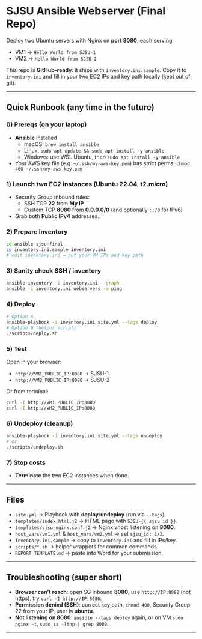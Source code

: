 # SJSU Ansible Webserver (Final Repo)

Deploy two Ubuntu servers with Nginx on **port 8080**, each serving:
- VM1 → `Hello World from SJSU-1`
- VM2 → `Hello World from SJSU-2`

This repo is **GitHub-ready**: it ships with `inventory.ini.sample`. Copy it to `inventory.ini` and fill in your two EC2 IPs and key path locally (kept out of git).

---

## Quick Runbook (any time in the future)

### 0) Prereqs (on your laptop)
- **Ansible** installed  
  - macOS: `brew install ansible`
  - Linux: `sudo apt update && sudo apt install -y ansible`
  - Windows: use WSL Ubuntu, then `sudo apt install -y ansible`
- Your AWS key file (e.g. `~/.ssh/my-aws-key.pem`) has strict perms: `chmod 400 ~/.ssh/my-aws-key.pem`

### 1) Launch two EC2 instances (Ubuntu 22.04, t2.micro)
- Security Group inbound rules:
  - SSH TCP **22** from **My IP**
  - Custom TCP **8080** from **0.0.0.0/0** (and optionally `::/0` for IPv6)
- Grab both **Public IPv4** addresses.

### 2) Prepare inventory
```bash
cd ansible-sjsu-final
cp inventory.ini.sample inventory.ini
# edit inventory.ini → put your VM IPs and key path
```

### 3) Sanity check SSH / inventory
```bash
ansible-inventory -i inventory.ini --graph
ansible -i inventory.ini webservers -m ping
```

### 4) Deploy
```bash
# Option A
ansible-playbook -i inventory.ini site.yml --tags deploy
# Option B (helper script)
./scripts/deploy.sh
```

### 5) Test
Open in your browser:
- `http://VM1_PUBLIC_IP:8080` → SJSU-1
- `http://VM2_PUBLIC_IP:8080` → SJSU-2

Or from terminal:
```bash
curl -I http://VM1_PUBLIC_IP:8080
curl -I http://VM2_PUBLIC_IP:8080
```

### 6) Undeploy (cleanup)
```bash
ansible-playbook -i inventory.ini site.yml --tags undeploy
# or
./scripts/undeploy.sh
```

### 7) Stop costs
- **Terminate** the two EC2 instances when done.

---

## Files
- `site.yml` → Playbook with **deploy**/**undeploy** (run via `--tags`).
- `templates/index.html.j2` → HTML page with `SJSU-{{ sjsu_id }}`.
- `templates/sjsu-nginx.conf.j2` → Nginx vhost listening on **8080**.
- `host_vars/vm1.yml` & `host_vars/vm2.yml` → set `sjsu_id: 1/2`.
- `inventory.ini.sample` → copy to `inventory.ini` and fill in IPs/key.
- `scripts/*.sh` → helper wrappers for common commands.
- `REPORT_TEMPLATE.md` → paste into Word for your submission.

---

## Troubleshooting (super short)
- **Browser can’t reach**: open SG inbound **8080**, use `http://IP:8080` (not https), try `curl -I http://IP:8080`.
- **Permission denied (SSH)**: correct key path, `chmod 400`, Security Group 22 from your IP, user is **ubuntu**.
- **Not listening on 8080**: `ansible --tags deploy` again, or on VM `sudo nginx -t`, `sudo ss -ltnp | grep 8080`.

---


